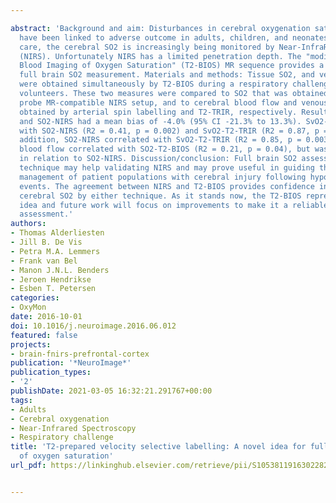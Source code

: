 ---
abstract: 'Background and aim: Disturbances in cerebral oxygenation saturation (SO2)
  have been linked to adverse outcome in adults, children, and neonates. In intensive
  care, the cerebral SO2 is increasingly being monitored by Near-InfraRed Spectroscopy
  (NIRS). Unfortunately NIRS has a limited penetration depth. The "modified T2-prepared
  Blood Imaging of Oxygen Saturation" (T2-BIOS) MR sequence provides a step towards
  full brain SO2 measurement. Materials and methods: Tissue SO2, and venous SO2 (SvO2)
  were obtained simultaneously by T2-BIOS during a respiratory challenge in ten healthy
  volunteers. These two measures were compared to SO2 that was obtained by a single
  probe MR-compatible NIRS setup, and to cerebral blood flow and venous SO2 that were
  obtained by arterial spin labelling and T2-TRIR, respectively. Results: SO2-T2-BIOS
  and SO2-NIRS had a mean bias of -4.0% (95% CI -21.3% to 13.3%). SvO2-T2-BIOS correlated
  with SO2-NIRS (R2 = 0.41, p = 0.002) and SvO2-T2-TRIR (R2 = 0.87, p = 0.002). In
  addition, SO2-NIRS correlated with SvO2-T2-TRIR (R2 = 0.85, p = 0.003) Frontal cerebral
  blood flow correlated with SO2-T2-BIOS (R2 = 0.21, p = 0.04), but was not significant
  in relation to SO2-NIRS. Discussion/conclusion: Full brain SO2 assessment by any
  technique may help validating NIRS and may prove useful in guiding the clinical
  management of patient populations with cerebral injury following hypoxic-ischaemic
  events. The agreement between NIRS and T2-BIOS provides confidence in measuring
  cerebral SO2 by either technique. As it stands now, the T2-BIOS represents a novel
  idea and future work will focus on improvements to make it a reliable tool for SO2
  assessment.'
authors:
- Thomas Alderliesten
- Jill B. De Vis
- Petra M.A. Lemmers
- Frank van Bel
- Manon J.N.L. Benders
- Jeroen Hendrikse
- Esben T. Petersen
categories:
- OxyMon
date: 2016-10-01
doi: 10.1016/j.neuroimage.2016.06.012
featured: false
projects:
- brain-fnirs-prefrontal-cortex
publication: '*NeuroImage*'
publication_types:
- '2'
publishDate: 2021-03-05 16:32:21.291767+00:00
tags:
- Adults
- Cerebral oxygenation
- Near-Infrared Spectroscopy
- Respiratory challenge
title: 'T2-prepared velocity selective labelling: A novel idea for full-brain mapping
  of oxygen saturation'
url_pdf: https://linkinghub.elsevier.com/retrieve/pii/S1053811916302282

---
